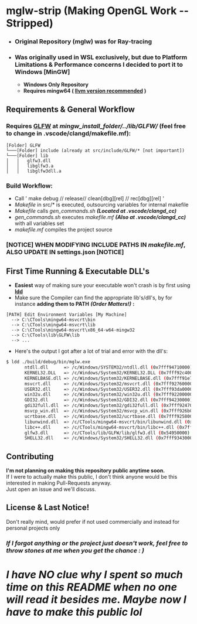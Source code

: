 # mglw-strip (Making OpenGL Work -- Stripped)
* ### Original Repository (mglw) was for Ray-tracing
* ### Was originally used in WSL exclusively, but due to Platform Limitations & Performance concerns I decided to port it to Windows [MinGW]


  * **Windows Only Repository**
  * **Requires mingw64 ( [llvm version recommended](https://github.com/mstorsjo/llvm-mingw/releases) )**


## Requirements & General Workflow
### Requires **[GLFW](https://www.glfw.org/download)** at *mingw_install_folder/../lib/GLFW/* (feel free to change in .vscode/clangd/makefile.mf):
```
[Folder] GLFW
└───[Folder] include (already at src/include/GLFW/* [not important])  
└───[Folder] lib
│   │   glfw3.dll
│   │   libglfw3.a
│   │   libglfw3dll.a
```
### Build Workflow:
<ul>
    <li> Call ' make debug // release// clean[dbg][rel] // rec[dbg][rel] ' </li>
    <li> <em>Makefile</em> in src/* is executed, outsourcing variables for internal makefile</li>
    <li> <em>Makefile</em> calls <em>gen_commands.sh</em> <em><strong>(Located at .vscode/clangd_cc)</em></strong> </li>
    <li> <em>gen_commands.sh</em> executes <em>makefile.mf</em> <em><strong>(Also at .vscode/clangd_cc)</em></strong> with all variables set </li>
    <li> <em>makefile.mf</em> compiles the project source</li>
</ul>

### [NOTICE] WHEN MODIFYING INCLUDE PATHS IN *makefile.mf*, ALSO UPDATE IN settings.json [NOTICE]


## First Time Running & Executable DLL's

* **Easiest** way of making sure your executable won't crash is by first using **[ldd](https://man7.org/linux/man-pages/man1/ldd.1.html)**
*  Make sure the Compiler can find the appropriate lib's/dll's, by for instance **adding them to PATH** ***(Order Matters!)*** **:**
```
[PATH] Edit Environment Variables [My Machine]
  --> C:\CTools\mingw64-msvcrt\bin
  --> C:\CTools\mingw64-msvcrt\lib
  --> C:\CTools\mingw64-msvcrt\x86_64-w64-mingw32
  --> C:\CTools\lib\GLFW\lib
  --> ...
```
* Here's the output I got after a lot of trial and error with the dll's:
```bash
$ ldd ./build/debug/bin/mglw.exe
       ntdll.dll      => /c/Windows/SYSTEM32/ntdll.dll (0x7fff94710000)
       KERNEL32.DLL   => /c/Windows/System32/KERNEL32.DLL (0x7fff92c40000)
       KERNELBASE.dll => /c/Windows/System32/KERNELBASE.dll (0x7fff91e70000)
       msvcrt.dll     => /c/Windows/System32/msvcrt.dll (0x7fff92760000)
       USER32.dll     => /c/Windows/System32/USER32.dll (0x7fff93da0000)
       win32u.dll     => /c/Windows/System32/win32u.dll (0x7fff92200000)
       GDI32.dll      => /c/Windows/System32/GDI32.dll (0x7fff94230000)
       gdi32full.dll  => /c/Windows/System32/gdi32full.dll (0x7fff92470000)
       msvcp_win.dll  => /c/Windows/System32/msvcp_win.dll (0x7fff926b0000)
       ucrtbase.dll   => /c/Windows/System32/ucrtbase.dll (0x7fff92580000)
       libunwind.dll  => /c/CTools/mingw64-msvcrt/bin/libunwind.dll (0x7fff74030000)
       libc++.dll     => /c/CTools/mingw64-msvcrt/bin/libc++.dll (0x7fff73d20000)
       glfw3.dll      => /c/CTools/lib/GLFW/lib/glfw3.dll (0x54950000)
       SHELL32.dll    => /c/Windows/System32/SHELL32.dll (0x7fff93430000)
```


## Contributing
**I'm not planning on making this repository public anytime soon.**\
If I were to actually make this public, I don't think anyone would be this interested in making Pull-Requests anyway.\
Just open an issue and we'll discuss.


## License & Last Notice!
Don't really mind, would prefer if not used commercially and instead for personal projects only
### ***If I forgot anything or the project just doesn't work, feel free to throw stones at me when you get the chance : )***
# *I have NO clue why I spent so much time on this README when no one will read it besides me. Maybe now I have to make this public lol*
